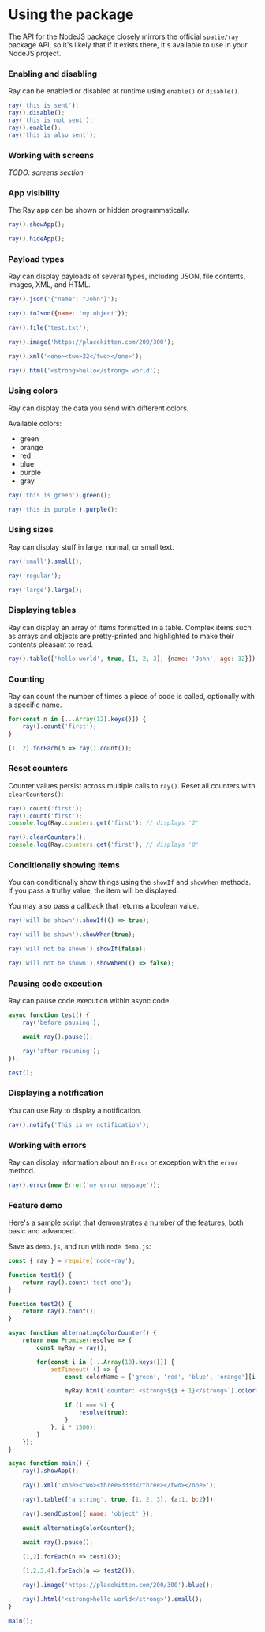 # Using the package

The API for the NodeJS package closely mirrors the official `spatie/ray` package API, so it's likely that if it exists there, it's available to use in your NodeJS project.

### Enabling and disabling

Ray can be enabled or disabled at runtime using `enable()` or `disable()`.

```js
ray('this is sent');
ray().disable();
ray('this is not sent');
ray().enable();
ray('this is also sent');
```

### Working with screens

_TODO: screens section_

### App visibility

The Ray app can be shown or hidden programmatically.

```js
ray().showApp();

ray().hideApp();
```

### Payload types

Ray can display payloads of several types, including JSON, file contents, images, XML, and HTML.

```js
ray().json('{"name": "John"}');

ray().toJson({name: 'my object'});

ray().file('test.txt');

ray().image('https://placekitten.com/200/300');

ray().xml('<one><two>22</two></one>');

ray().html('<strong>hello</strong> world');
```

### Using colors

Ray can display the data you send with different colors.

Available colors:
- green
- orange
- red
- blue
- purple
- gray

```js
ray('this is green').green();

ray('this is purple').purple();
```

### Using sizes

Ray can display stuff in large, normal, or small text.

```js
ray('small').small();

ray('regular');

ray('large').large();
```

### Displaying tables

Ray can display an array of items formatted in a table.  Complex items such as arrays and objects are pretty-printed and highlighted to make their contents pleasant to read.

```js
ray().table(['hello world', true, [1, 2, 3], {name: 'John', age: 32}]);
```

### Counting

Ray can count the number of times a piece of code is called, optionally with a specific name.

```js
for(const n in [...Array(12).keys()]) {
    ray().count('first');
}

[1, 2].forEach(n => ray().count());
```

### Reset counters

Counter values persist across multiple calls to `ray()`.  Reset all counters with `clearCounters()`:

```js
ray().count('first');
ray().count('first');
console.log(Ray.counters.get('first'); // displays '2'

ray().clearCounters();
console.log(Ray.counters.get('first'); // displays '0'
```

### Conditionally showing items

You can conditionally show things using the `showIf` and `showWhen` methods. If you pass a truthy value, the item will be displayed.

You may also pass a callback that returns a boolean value.

```js
ray('will be shown').showIf(() => true);

ray('will be shown').showWhen(true);

ray('will not be shown').showIf(false);

ray('will not be shown').showWhen(() => false);
```

### Pausing code execution

Ray can pause code execution within async code.

```js
async function test() {
    ray('before pausing');

    await ray().pause();

    ray('after resuming');
});

test();
```

### Displaying a notification

You can use Ray to display a notification.

```js
ray().notify('This is my notification');
```

### Working with errors

Ray can display information about an `Error` or exception with the `error` method.

```js
ray().error(new Error('my error message'));
```

### Feature demo

Here's a sample script that demonstrates a number of the features, both basic and advanced.

Save as `demo.js`, and run with `node demo.js`:

```js
const { ray } = require('node-ray');

function test1() { 
    return ray().count('test one');
}

function test2() {
    return ray().count();
}

async function alternatingColorCounter() {
    return new Promise(resolve => {
        const myRay = ray();

        for(const i in [...Array(10).keys()]) {
            setTimeout( () => {
                const colorName = ['green', 'red', 'blue', 'orange'][i % 4];

                myRay.html(`counter: <strong>${i + 1}</strong>`).color(colorName);

                if (i === 9) {
                    resolve(true);
                }
            }, i * 1500);
        }
    });
}

async function main() {
    ray().showApp();

    ray().xml('<one><two><three>3333</three></two></one>');

    ray().table(['a string', true, [1, 2, 3], {a:1, b:2}]);

    ray().sendCustom({ name: 'object' });

    await alternatingColorCounter();

    await ray().pause();

    [1,2].forEach(n => test1());

    [1,2,3,4].forEach(n => test2());

    ray().image('https://placekitten.com/200/300').blue();

    ray().html('<strong>hello world</strong>').small();
}

main();
```

